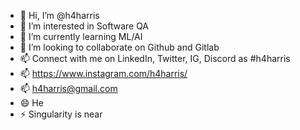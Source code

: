 - 👋 Hi, I’m @h4harris
- 👀 I’m interested in Software QA
- 🌱 I’m currently learning ML/AI
- 💞️ I’m looking to collaborate on Github and Gitlab
- 📫 Connect with me on LinkedIn, Twitter, IG, Discord as #h4harris
- 📫 https://www.instagram.com/h4harris/
- 📫 h4harris@gmail.com
- 😄 He
- ⚡ Singularity is near

<!---
h4harris/h4harris is a ✨ special ✨ repository because its `README.md` (this file) appears on your GitHub profile.
You can click the Preview link to take a look at your changes.
--->
